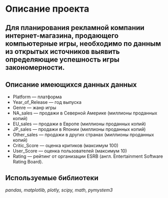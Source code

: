# Описание проекта 

## Для планирования рекламной компании интернет-магазина, продающего компьютерные игры, необходимо по данным из открытых источников  выявить определяющие успешность игры закономерности.

## Описание имеющихся данных данных
- Platform — платформа
- Year_of_Release — год выпуска
- Genre — жанр игры
- NA_sales — продажи в Северной Америке (миллионы проданных копий)
- EU_sales — продажи в Европе (миллионы проданных копий)
- JP_sales — продажи в Японии (миллионы проданных копий)
- Other_sales — продажи в других странах (миллионы проданных копий)
- Critic_Score — оценка критиков (максимум 100)
- User_Score — оценка пользователей (максимум 10)
- Rating — рейтинг от организации ESRB (англ. Entertainment Software Rating Board). 

## Используемые библиотеки 
*pandas, matplotlib, plotly, scipy, math, pymystem3*
